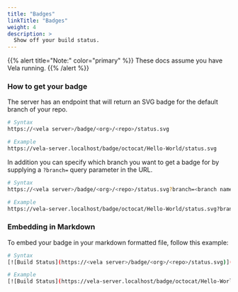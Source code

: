 ```yaml
---
title: "Badges"
linkTitle: "Badges"
weight: 4
description: >
  Show off your build status.
---
```


{{% alert title="Note:" color="primary" %}}
These docs assume you have Vela running.
{{% /alert %}}

### How to get your badge

The server has an endpoint that will return an SVG badge for the default branch of your repo.

```sh
# Syntax
https://<vela server>/badge/<org>/<repo>/status.svg

# Example
https://vela-server.localhost/badge/octocat/Hello-World/status.svg
```

In addition you can specify which branch you want to get a badge for by supplying a `?branch=` query parameter in the URL.

```sh
# Syntax
https://<vela server>/badge/<org>/<repo>/status.svg?branch=<branch name>

# Example
https://vela-server.localhost/badge/octocat/Hello-World/status.svg?branch=not_master
```

### Embedding in Markdown

To embed your badge in your markdown formatted file, follow this example:

```sh
# Syntax
[![Build Status](https://<vela server>/badge/<org>/<repo>/status.svg)](https://<vela server>/badge/<org>/<repo>)

# Example
[![Build Status](https://vela-server.localhost/badge/octocat/Hello-World/status.svg)](https://vela-server.localhost/badge/octocat/Hello-World)
```
